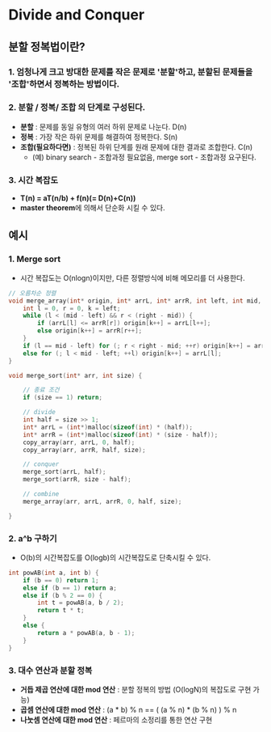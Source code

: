 # Divide and Conquer

## 분할 정복법이란?

### 1. 엄청나게 크고 방대한 문제를 작은 문제로 '분할'하고, 분할된 문제들을 '조합'하면서 정복하는 방법이다.

### 2. 분할 / 정복/ 조합 의 단계로 구성된다.
  - **분할** : 문제를 동일 유형의 여러 하위 문제로 나눈다. D(n)
  - **정복** : 가장 작은 하위 문제를 해결하여 정복한다. S(n)
  - **조합(필요하다면)** : 정복된 하위 단계를 원래 문제에 대한 결과로 조합한다. C(n)
    - (예) binary search - 조합과정 필요없음, merge sort - 조합과정 요구된다.

### 3. 시간 복잡도
  - **T(n) = aT(n/b) + f(n)(= D(n)+C(n))**
  - **master theorem**에 의해서 단순화 시킬 수 있다.
 
## 예시

### 1. Merge sort
  - 시간 복잡도는 O(nlogn)이지만, 다른 정렬방식에 비해 메모리를 더 사용한다.

```cpp
// 오름차순 정렬
void merge_array(int* origin, int* arrL, int* arrR, int left, int mid, int right) {
	int l = 0, r = 0, k = left;
	while (l < (mid - left) && r < (right - mid)) {
		if (arrL[l] <= arrR[r]) origin[k++] = arrL[l++];
		else origin[k++] = arrR[r++];
	}
	if (l == mid - left) for (; r < right - mid; ++r) origin[k++] = arrR[r];
	else for (; l < mid - left; ++l) origin[k++] = arrL[l];
}

void merge_sort(int* arr, int size) {

	// 종료 조건
	if (size == 1) return;

	// divide
	int half = size >> 1;
	int* arrL = (int*)malloc(sizeof(int) * (half));
	int* arrR = (int*)malloc(sizeof(int) * (size - half));
	copy_array(arr, arrL, 0, half);
	copy_array(arr, arrR, half, size);

	// conquer
	merge_sort(arrL, half);
	merge_sort(arrR, size - half);

	// combine
	merge_array(arr, arrL, arrR, 0, half, size);

}
```

### 2. a^b 구하기
  - O(b)의 시간복잡도를 O(logb)의 시간복잡도로 단축시킬 수 있다.

```cpp
int powAB(int a, int b) {
	if (b == 0) return 1;
	else if (b == 1) return a;
	else if (b % 2 == 0) {
		int t = powAB(a, b / 2);
		return t * t;
	}
	else {
		return a * powAB(a, b - 1);
	}
}
```

### 3. 대수 연산과 분할 정복
  - **거듭 제곱 연산에 대한 mod 연산** : 분할 정복의 방법 (O(logN)의 복잡도로 구현 가능)
  - **곱셈 연산에 대한 mod 연산** : (a * b) % n == ( (a % n) * (b % n) ) % n
  - **나눗셈 연산에 대한 mod 연산** : 페르마의 소정리를 통한 연산 구현

